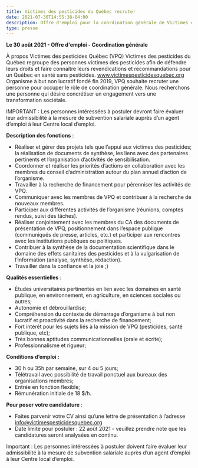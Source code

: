 ```yaml
---
title: Victimes des pesticides du Québec recrute!
date: 2021-07-30T14:55:38-04:00
description: Offre d'emploi pour la coordination générale de Victimes des pesticides du Québec
type: presse 
---
```


**Le 30 août 2021 - Offre d'emploi - Coordination générale**

À propos Victimes des pesticides Québec (VPQ)
Victimes des pesticides du Québec regroupe des personnes victimes des pesticides afin de défendre leurs droits et faire connaître leurs revendications et recommandations pour un Québec en santé sans pesticides. www.victimespesticidesquebec.org
Organisme à but non lucratif fondé fin 2019, VPQ souhaite recruter une personne pour occuper le rôle de coordination générale. Nous recherchons une personne qui désire concrétiser un engagement vers une transformation sociétale.

IMPORTANT : Les personnes intéressées à postuler devront faire évaluer leur admissibilité à la mesure de subvention salariale auprès d’un agent d’emploi à leur Centre local d’emploi.

**Description des fonctions** :
- Réaliser et gérer des projets tels que l’appui aux victimes des pesticides; la réalisation de documents de synthèse, les liens avec des partenaires pertinents et l’organisation d’activités de sensibilisation.
- Coordonner et réaliser les priorités d’actions en collaboration avec les membres du conseil d’administration autour du plan annuel d’action de l’organisme.
- Travailler à la recherche de financement pour pérenniser les activités de VPQ.
- Communiquer avec les membres de VPQ et contribuer à la recherche de nouveaux membres.
- Participer aux différentes activités de l’organisme (réunions, comptes rendus, suivi des tâches).
- Réaliser conjointement avec les membres du CA des documents de présentation de VPQ, positionnement dans l’espace publique (communiqués de presse, articles, etc.) et participer aux rencontres avec les institutions publiques ou politiques.
- Contribuer à la synthèse de la documentation scientifique dans le domaine des effets sanitaires des pesticides et à la vulgarisation de l’information (analyse, synthèse, rédaction).
- Travailler dans la confiance et la joie ;)

**Qualités essentielles** :
- Études universitaires pertinentes en lien avec les domaines en santé publique, en environnement, en agriculture, en sciences sociales ou autres;
- Autonomie et débrouillardise;
- Compréhension du contexte de démarrage d’organisme à but non lucratif et proactivité dans la recherche de financement;
- Fort intérêt pour les sujets liés à la mission de VPQ (pesticides, santé publique, etc);
- Très bonnes aptitudes communicationnelles (orale et écrite);
- Professionnalisme et rigueur;

**Conditions d’emploi :**
- 30 h ou 35h par semaine, sur 4 ou 5 jours;
- Télétravail avec possibilité de travail ponctuel aux bureaux des organisations membres;
- Entrée en fonction flexible;
- Rémunération initiale de 18 $/h. 

**Pour poser votre candidature** :
- Faites parvenir votre CV ainsi qu’une lettre de présentation à l’adresse info@victimespesticidesquebec.org
- Date limite pour postuler : 22 août 2021 - veuillez prendre note que les candidatures seront analysées en continu.

Important : Les personnes intéressées à postuler doivent faire évaluer leur admissibilité à la mesure de subvention salariale auprès d’un agent d’emploi à leur Centre local d’emploi.
